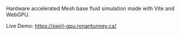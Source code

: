 Hardware accelerated Mesh base fluid simulation made with Vite and WebGPU.

Live Demo: https://swirl-gpu.ronantunney.ca/
 
